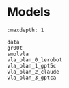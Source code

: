 # Models

```{toctree}
:maxdepth: 1

data
gr00t
smolvla
vla_plan_0_lerobot
vla_plan_1_gpt5c
vla_plan_2_claude
vla_plan_3_gptca
```


